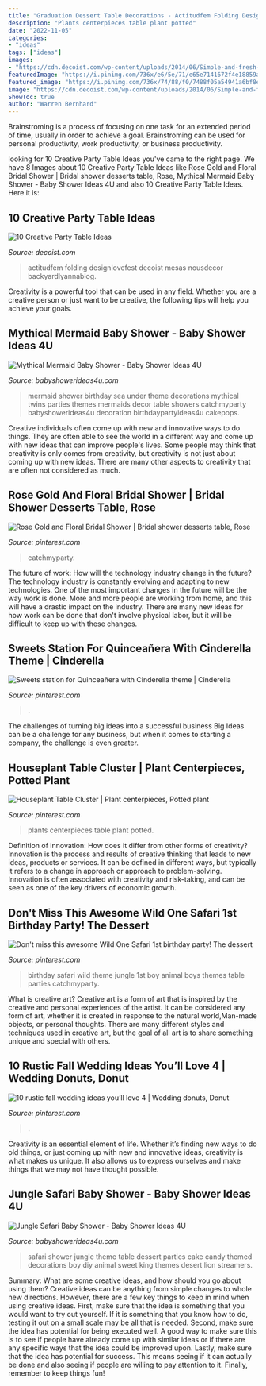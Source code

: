 ```yaml
---
title: "Graduation Dessert Table Decorations - Actitudfem Folding Designlovefest Decoist Mesas Nousdecor Backyardlyannablog"
description: "Plants centerpieces table plant potted"
date: "2022-11-05"
categories:
- "ideas"
tags: ["ideas"]
images:
- "https://cdn.decoist.com/wp-content/uploads/2014/06/Simple-and-fresh-party-table.jpg"
featuredImage: "https://i.pinimg.com/736x/e6/5e/71/e65e7141672f4e18859a0a738ba366e3.jpg"
featured_image: "https://i.pinimg.com/736x/74/88/f0/7488f05a54941a6bf8edad7e9c9877c6.jpg"
image: "https://cdn.decoist.com/wp-content/uploads/2014/06/Simple-and-fresh-party-table.jpg"
ShowToc: true
author: "Warren Bernhard"
---
```



Brainstroming is a process of focusing on one task for an extended period of time, usually in order to achieve a goal. Brainstroming can be used for personal productivity, work productivity, or business productivity.

	

		
looking for 10 Creative Party Table Ideas you've came to the right page. We have 8 Images about 10 Creative Party Table Ideas like Rose Gold and Floral Bridal Shower | Bridal shower desserts table, Rose, Mythical Mermaid Baby Shower - Baby Shower Ideas 4U and also 10 Creative Party Table Ideas. Here it is:
		
    
## 10 Creative Party Table Ideas

<img loading=lazy src="https://cdn.decoist.com/wp-content/uploads/2014/06/Simple-and-fresh-party-table.jpg" onerror="this.onerror=null;this.src='https://tse2.mm.bing.net/th?id=OIP.6-XPmnC0OGxZstv23dsuJQHaLH&amp;pid=15.1';" alt="10 Creative Party Table Ideas">

_Source: decoist.com_

>actitudfem folding designlovefest decoist mesas nousdecor backyardlyannablog. 

	

Creativity is a powerful tool that can be used in any field. Whether you are a creative person or just want to be creative, the following tips will help you achieve your goals.

    
## Mythical Mermaid Baby Shower - Baby Shower Ideas 4U

<img loading=lazy src="https://babyshowerideas4u.com/wp-content/uploads/2016/06/Mythical-Mermaid-Baby-Shower-Decor-600x797.jpg" onerror="this.onerror=null;this.src='https://tse1.mm.bing.net/th?id=OIP.FhH3Mru1gAqlFJEIUZtc2QHaJ1&amp;pid=15.1';" alt="Mythical Mermaid Baby Shower - Baby Shower Ideas 4U">

_Source: babyshowerideas4u.com_

>mermaid shower birthday sea under theme decorations mythical twins parties themes mermaids decor table showers catchmyparty babyshowerideas4u decoration birthdaypartyideas4u cakepops. 

	

Creative individuals often come up with new and innovative ways to do things. They are often able to see the world in a different way and come up with new ideas that can improve people's lives. Some people may think that creativity is only comes from creativity, but creativity is not just about coming up with new ideas. There are many other aspects to creativity that are often not considered as much.

    
## Rose Gold And Floral Bridal Shower | Bridal Shower Desserts Table, Rose

<img loading=lazy src="https://i.pinimg.com/736x/07/62/73/07627319960ed7f4f0754f9b5c90687a.jpg" onerror="this.onerror=null;this.src='https://tse3.mm.bing.net/th?id=OIP.9IFnbFeB1HTtzHrhzHR1CAHaLH&amp;pid=15.1';" alt="Rose Gold and Floral Bridal Shower | Bridal shower desserts table, Rose">

_Source: pinterest.com_

>catchmyparty. 

	

The future of work: How will the technology industry change in the future?
The technology industry is constantly evolving and adapting to new technologies. One of the most important changes in the future will be the way work is done. More and more people are working from home, and this will have a drastic impact on the industry. There are many new ideas for how work can be done that don't involve physical labor, but it will be difficult to keep up with these changes.

    
## Sweets Station For Quinceañera With Cinderella Theme | Cinderella

<img loading=lazy src="https://i.pinimg.com/736x/74/88/f0/7488f05a54941a6bf8edad7e9c9877c6.jpg" onerror="this.onerror=null;this.src='https://tse4.mm.bing.net/th?id=OIP.gAfujmvnNbu-9GikiLp5ewHaLH&amp;pid=15.1';" alt="Sweets station for Quinceañera with Cinderella theme | Cinderella">

_Source: pinterest.com_

>. 

	

The challenges of turning big ideas into a successful business
Big Ideas can be a challenge for any business, but when it comes to starting a company, the challenge is even greater.

    
## Houseplant Table Cluster | Plant Centerpieces, Potted Plant

<img loading=lazy src="https://i.pinimg.com/736x/1e/e4/27/1ee427aef3c029b76d4b545a67ad7b75.jpg" onerror="this.onerror=null;this.src='https://tse4.mm.bing.net/th?id=OIP.EzaesDjmHi55zI82Ihx5WAHaLH&amp;pid=15.1';" alt="Houseplant Table Cluster | Plant centerpieces, Potted plant">

_Source: pinterest.com_

>plants centerpieces table plant potted. 

	

Definition of innovation: How does it differ from other forms of creativity?
Innovation is the process and results of creative thinking that leads to new ideas, products or services. It can be defined in different ways, but typically it refers to a change in approach or approach to problem-solving. Innovation is often associated with creativity and risk-taking, and can be seen as one of the key drivers of economic growth.

    
## Don&#039;t Miss This Awesome Wild One Safari 1st Birthday Party! The Dessert

<img loading=lazy src="https://i.pinimg.com/736x/e5/12/ef/e512ef28829062266b2aaf35874b20fd.jpg" onerror="this.onerror=null;this.src='https://tse3.mm.bing.net/th?id=OIP.8q_zKkVfS1FnKtNe5AUSigHaLk&amp;pid=15.1';" alt="Don&#039;t miss this awesome Wild One Safari 1st birthday party! The dessert">

_Source: pinterest.com_

>birthday safari wild theme jungle 1st boy animal boys themes table parties catchmyparty. 

	

What is creative art?
Creative art is a form of art that is inspired by the creative and personal experiences of the artist. It can be considered any form of art, whether it is created in response to the natural world,Man-made objects, or personal thoughts. There are many different styles and techniques used in creative art, but the goal of all art is to share something unique and special with others.

    
## 10 Rustic Fall Wedding Ideas You’ll Love 4 | Wedding Donuts, Donut

<img loading=lazy src="https://i.pinimg.com/736x/e6/5e/71/e65e7141672f4e18859a0a738ba366e3.jpg" onerror="this.onerror=null;this.src='https://tse3.mm.bing.net/th?id=OIP.JKvwd6j7mqF2ceTEEFiAEAHaLH&amp;pid=15.1';" alt="10 rustic fall wedding ideas you’ll love 4 | Wedding donuts, Donut">

_Source: pinterest.com_

>. 

	

Creativity is an essential element of life. Whether it’s finding new ways to do old things, or just coming up with new and innovative ideas, creativity is what makes us unique. It also allows us to express ourselves and make things that we may not have thought possible.

    
## Jungle Safari Baby Shower - Baby Shower Ideas 4U

<img loading=lazy src="https://babyshowerideas4u.com/wp-content/uploads/2014/04/Jungle-Safari-Baby-Shower-table-dessert-table.jpg" onerror="this.onerror=null;this.src='https://tse2.mm.bing.net/th?id=OIP.QxH-VYiW9fA2AIgxRXMHhAHaFh&amp;pid=15.1';" alt="Jungle Safari Baby Shower - Baby Shower Ideas 4U">

_Source: babyshowerideas4u.com_

>safari shower jungle theme table dessert parties cake candy themed decorations boy diy animal sweet king themes desert lion streamers. 

	

Summary: What are some creative ideas, and how should you go about using them?
Creative ideas can be anything from simple changes to whole new directions. However, there are a few key things to keep in mind when using creative ideas. First, make sure that the idea is something that you would want to try out yourself. If it is something that you know how to do, testing it out on a small scale may be all that is needed. Second, make sure the idea has potential for being executed well. A good way to make sure this is to see if people have already come up with similar ideas or if there are any specific ways that the idea could be improved upon. Lastly, make sure that the idea has potential for success. This means seeing if it can actually be done and also seeing if people are willing to pay attention to it. Finally, remember to keep things fun!

